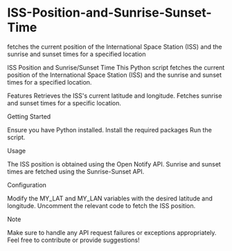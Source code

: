 # ISS-Position-and-Sunrise-Sunset-Time
 fetches the current position of the International Space Station (ISS) and the sunrise and sunset times for a specified location

ISS Position and Sunrise/Sunset Time
This Python script fetches the current position of the International Space Station (ISS) and the sunrise and sunset times for a specified location.

Features
Retrieves the ISS's current latitude and longitude.
Fetches sunrise and sunset times for a specific location.

Getting Started

Ensure you have Python installed.
Install the required packages 
Run the script.

Usage

The ISS position is obtained using the Open Notify API.
Sunrise and sunset times are fetched using the Sunrise-Sunset API.

Configuration

Modify the MY_LAT and MY_LAN variables with the desired latitude and longitude.
Uncomment the relevant code to fetch the ISS position.


Note

Make sure to handle any API request failures or exceptions appropriately.
Feel free to contribute or provide suggestions!
